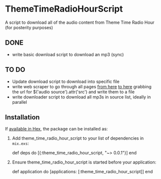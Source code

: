 # ThemeTimeRadioHourScript

A script to download all of the audio content from Theme Time Radio Hour (for posterity purposes)

## DONE
- write basic download script to download an mp3 (sync)

## TO DO
- Update download script to download into specific file
- write web scraper to go through all pages
  [from here](http://www.themetimeradio.com/cat/themetime/)
  [to here](http://www.themetimeradio.com/cat/themetime/page/26)
  grabbing the url for $('audio source').attr('src')
  and write them to a file
- write downloader script to download all mp3s in source list, ideally in parallel

## Installation

If [available in Hex](https://hex.pm/docs/publish), the package can be installed as:

  1. Add theme_time_radio_hour_script to your list of dependencies in `mix.exs`:

        def deps do
          [{:theme_time_radio_hour_script, "~> 0.0.1"}]
        end

  2. Ensure theme_time_radio_hour_script is started before your application:

        def application do
          [applications: [:theme_time_radio_hour_script]]
        end

